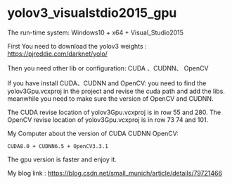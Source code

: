 # yolov3_visualstdio2015_gpu
The run-time system: Windows10 + x64 + Visual_Studio2015

First You need to download the yolov3 weights : https://pjreddie.com/darknet/yolo/

Then you  need other lib or configuration: CUDA 、CUDNN、 OpenCV 

If you have install CUDA、CUDNN and OpenCV:
   you need to find the yolov3Gpu.vcxproj in the project and revise the cuda path and add the libs.
   meanwhile you need to make sure the version of OpenCV and CUDNN.

The CUDA revise location of yolov3Gpu.vcxproj is in row 55 and 280.
The OpenCV revise location of yolov3Gpu.vcxproj is in row 73 74 and 101.


My Computer about the version of CUDA CUDNN OpenCV:

    CUDA8.0 + CUDNN6.5 + OpenCV3.3.1
    
The gpu version is faster and enjoy it.

My blog link : https://blog.csdn.net/small_munich/article/details/79721466
